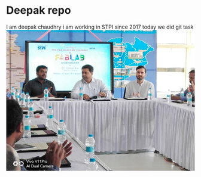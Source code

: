 # Deepak repo
I am deepak chaudhry
i am working in STPI since 2017
today we did git  task
![deepak_repo](img/inaug.jpg)
